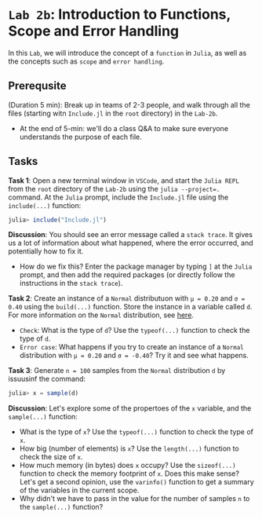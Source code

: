 # `Lab 2b`: Introduction to Functions, Scope and Error Handling
In this `Lab`, we will introduce the concept of a `function` in `Julia`, as well as the concepts such as `scope` and `error handling`. 

## Prerequsite 
(Duration 5 min): Break up in teams of 2-3 people, and walk through all the files (starting witn `Include.jl` in the `root` directory) in the `Lab-2b`. 
* At the end of 5-min: we'll do a class Q&A to make sure everyone understands the purpose of each file.

## Tasks
__Task 1__: Open a new terminal window in `VSCode`, and start the `Julia REPL` from the `root` directory of the `Lab-2b` using the `julia --project=.` command. At the `Julia` prompt, include the `Include.jl` file using the `include(...)` function: 

```julia
julia> include("Include.jl")
```

__Discussion__: You should see an error message called a `stack trace`. It gives us a lot of information about what happened, where the error occurred, and potentially how to fix it.
* How do we fix this? Enter the package manager by typing `]` at the `Julia` prompt, and then add the required packages (or directly follow the instructions in the `stack trace`).

__Task 2__: Create an instance of a `Normal` distributuon with `μ = 0.20` and `σ = 0.40` using the `build(...)` function. Store the instance in a variable called `d`. For more information on the `Normal` distribution, see [here](https://juliastats.org/Distributions.jl/stable/univariate/#Distributions.Normal).
* `Check`: What is the type of `d`? Use the `typeof(...)` function to check the type of `d`.
* `Error case`: What happens if you try to create an instance of a `Normal` distribution with `μ = 0.20` and `σ = -0.40`? Try it and see what happens.

__Task 3__: Generate `n = 100` samples from the `Normal` distribution `d` by issuusinf the command:
    
```julia
julia> x = sample(d)
```

__Discussion__: Let's explore some of the propertoes of the `x` variable, and the `sample(...)` function:
* What is the type of `x`? Use the `typeof(...)` function to check the type of `x`. 
* How big (number of elements) is `x`? Use the `length(...)` function to check the size of `x`. 
* How much memory (in bytes) does `x` occupy? Use the `sizeof(...)` function to check the memory footprint of `x`. Does this make sense? Let's get a second opinion, use the `varinfo()` function to get a summary of the variables in the current scope.
* Why didn't we have to pass in the value for the number of samples `n` to the `sample(...)` function?